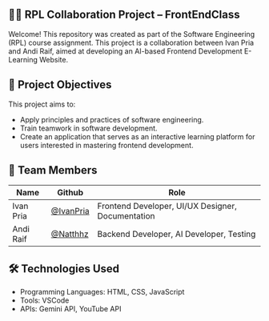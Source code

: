 ## 👨‍💻 RPL Collaboration Project – FrontEndClass
Welcome! This repository was created as part of the Software Engineering (RPL) course assignment. This project is a collaboration between Ivan Pria and Andi Raif, aimed at developing an AI-based Frontend Development E-Learning Website.

## 🎯 Project Objectives
This project aims to:
- Apply principles and practices of software engineering.
- Train teamwork in software development.
- Create an application that serves as an interactive learning platform for users interested in mastering frontend development.

## 👥 Team Members
| Name  | Github | Role |
|-------|-------|-------|
| Ivan Pria | [@IvanPria](https://github.com/IvanPria) | Frontend Developer, UI/UX Designer, Documentation |
| Andi Raif | [@Natthhz](https://github.com/Natthhz) | Backend Developer, AI Developer, Testing |

## 🛠️ Technologies Used
- Programming Languages: HTML, CSS, JavaScript
- Tools: VSCode
- APIs: Gemini API, YouTube API
